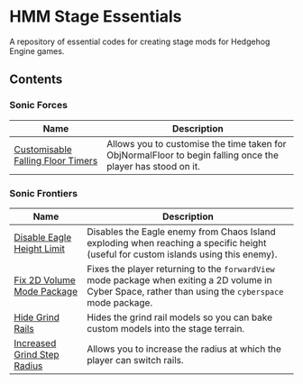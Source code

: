 # HMM Stage Essentials
A repository of essential codes for creating stage mods for Hedgehog Engine games.

## Contents

### Sonic Forces
Name|Description
----|-----------
[Customisable Falling Floor Timers](https://github.com/hyperbx/HMM-Stage-Essentials/blob/main/Sonic%20Forces/Customisable%20Falling%20Floor%20Timers.hmm)|Allows you to customise the time taken for ObjNormalFloor to begin falling once the player has stood on it.

### Sonic Frontiers
Name|Description
----|-----------
[Disable Eagle Height Limit](https://github.com/hyperbx/HMM-Stage-Essentials/blob/main/Sonic%20Frontiers/Disable%20Eagle%20Height%20Limit.hmm)|Disables the Eagle enemy from Chaos Island exploding when reaching a specific height (useful for custom islands using this enemy).
[Fix 2D Volume Mode Package](https://github.com/hyperbx/HMM-Stage-Essentials/blob/main/Sonic%20Frontiers/Fix%202D%20Volume%20Mode%20Package.hmm)|Fixes the player returning to the `forwardView` mode package when exiting a 2D volume in Cyber Space, rather than using the `cyberspace` mode package.
[Hide Grind Rails](https://github.com/hyperbx/HMM-Stage-Essentials/blob/main/CSonic%20Frontiers/Hide%20Grind%20Rails.hmm)|Hides the grind rail models so you can bake custom models into the stage terrain.
[Increased Grind Step Radius](https://github.com/hyperbx/HMM-Stage-Essentials/blob/main/Sonic%20Frontiers/Increased%20Grind%20Step%20Radius.hmm)|Allows you to increase the radius at which the player can switch rails.
